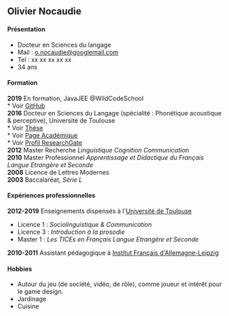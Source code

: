 ## Olivier Nocaudie

#### Présentation
 * Docteur en Sciences du langage
 * Mail : o.nocaudie@googlemail.com  
 * Tel : xx xx xx xx xx 
 * 34 ans
   


#### Formation
   **2019** En formation, JavaJEE @WildCodeSchool  
    * Voir [GitHub](https://github.com/bobrayEden)  
   **2016** Docteur en Sciences du Langage (spécialité : Phonétique acoustique & perceptive), Université de Toulouse  
    * Voir [Thèse](https://tel.archives-ouvertes.fr/tel-02007423)  
    * Voir [Page Académique](https://octogone.univ-tlse2.fr/accueil/octogone-lordat/membres/nocaudie-olivier-398515.kjsp?RH=1295596505355)  
    * Voir [Profil ResearchGate](https://www.researchgate.net/profile/Olivier_Nocaudie)  
   **2012** Master Recherche _Linguistique Cognition Communication_  
   **2010** Master Professionnel _Apprentissage et Didactique du Français Langue Etrangère et Seconde_  
   **2008** Licence de Lettres Modernes  
   **2003** Baccalaréat, _Série L_  


#### Expériences professionnelles
 **2012-2019** Enseignements dispensés à l'[Université de Toulouse](https://sciences-du-langage.univ-tlse2.fr/)  
   * Licence 1 : _Sociolinguistique & Communication_  
   * Licence 3 : _Introduction à la prosodie_  
   * Master 1 : _Les TICEs en Français Langue Etrangère et Seconde_  

 **2010-2011** Assistant pédagogique à [Institut Français d'Allemagne-Leipzig](https://leipzig.institutfrancais.de/?language=fr)

#### Hobbies
 * Autour du jeu (de société, vidéo, de rôle), comme joueur et intérêt pour le game design.  
 * Jardinage
 * Cuisine
